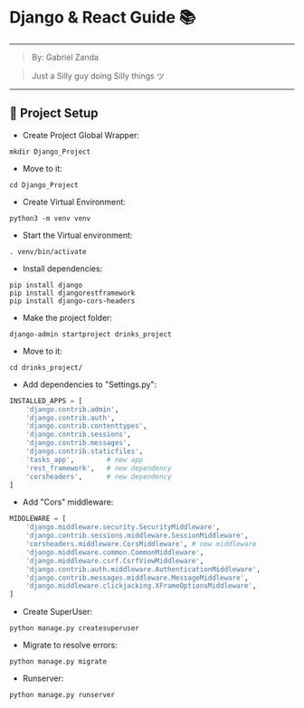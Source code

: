 # Django & React Guide 📚
---
> By: Gabriel Zanda

> Just a Silly guy doing Silly things ツ
---

## 📌 Project Setup

- Create Project Global Wrapper:
```Shell
mkdir Django_Project
```

- Move to it:
```Shell
cd Django_Project
```

- Create Virtual Environment:
```Shell
python3 -m venv venv
```

- Start the Virtual environment:
```Shell
. venv/bin/activate
```

- Install dependencies:
```Shell
pip install django
pip install djangorestframework
pip install django-cors-headers
```

- Make the project folder:
```Shell
django-admin startproject drinks_project
```

- Move to it:
```Shell
cd drinks_project/
```

- Add dependencies to "Settings.py":
```python
INSTALLED_APPS = [
    'django.contrib.admin',
    'django.contrib.auth',
    'django.contrib.contenttypes',
    'django.contrib.sessions',
    'django.contrib.messages',
    'django.contrib.staticfiles',
    'tasks_app',        # new app
    'rest_framework',   # new dependency
    'corsheaders',      # new dependency
]
```

- Add "Cors" middleware:
```python
MIDDLEWARE = [
    'django.middleware.security.SecurityMiddleware',
    'django.contrib.sessions.middleware.SessionMiddleware',
    'corsheaders.middleware.CorsMiddleware', # new middleware
    'django.middleware.common.CommonMiddleware',
    'django.middleware.csrf.CsrfViewMiddleware',
    'django.contrib.auth.middleware.AuthenticationMiddleware',
    'django.contrib.messages.middleware.MessageMiddleware',
    'django.middleware.clickjacking.XFrameOptionsMiddleware',
]
```

- Create SuperUser:
```Shell
python manage.py createsuperuser
```

- Migrate to resolve errors:
```Shell
python manage.py migrate
```

- Runserver:
```Shell
python manage.py runserver
```
